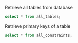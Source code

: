 Retrieve all tables from database

```sql
select * from all_tables;
```

Retrieve primary keys of a table

```sql
select * from all_constraints;
```
